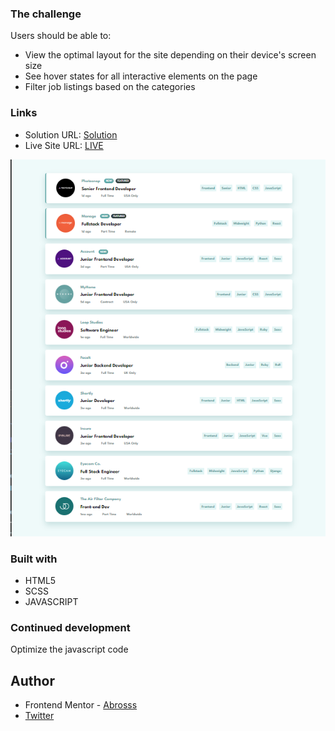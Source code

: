 ### The challenge

Users should be able to:

- View the optimal layout for the site depending on their device's screen size
- See hover states for all interactive elements on the page
- Filter job listings based on the categories

### Links

- Solution URL: [Solution](https://www.frontendmentor.io/solutions/job-listing-javascript-CiWNoNL5Mj)
- Live Site URL: [LIVE](https://staticjoblist.netlify.app/)

![](./joblist.png)

### Built with

- HTML5 
- SCSS 
- JAVASCRIPT

### Continued development

Optimize the javascript code 

## Author

- Frontend Mentor - [Abrosss](https://www.frontendmentor.io/profile/Abrosss)
- [Twitter](https://twitter.com/ronessu)


